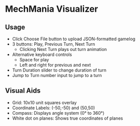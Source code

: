 # MechMania Visualizer

## Usage
- Click Choose File button to upload JSON-formatted gamelog
- 3 buttons: Play, Previous Turn, Next Turn
    - Clicking Next Turn plays out turn animation
- Alternative keyboard controls
    - Space for play
    - Left and right for previous and next
- Turn Duration slider to change duration of turn
- Jump to Turn number input to jump to a turn

## Visual Aids
- Grid: 10x10 unit squares overlay
- Coordinate Labels: (-50,-50) and (50,50)
- Compass: Displays angle system (0° to 360°)
- White dot on planes: Shows true coordinates of planes
